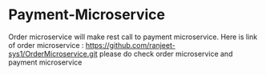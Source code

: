 # Payment-Microservice
Order microservice will make rest call to payment microservice. 
Here is link of order microservice :
https://github.com/ranjeet-sys1/OrderMicroservice.git
please do check order microservice and payment microservice
